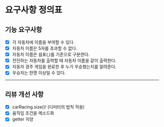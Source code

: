 # 요구사항 정의표

## 기능 요구사항

- [x] 각 자동차에 이름을 부여할 수 있다.
- [x] 자동차 이름은 5자를 초과할 수 없다.
- [x] 자동차 이름은 쉼표(,)를 기준으로 구분한다.
- [x] 전진하는 자동차를 출력할 때 자동차 이름을 같이 출력한다.
- [x] 자동차 경주 게임을 완료한 후 누가 우승했는지를 알려준다.
- [x] 우승자는 한명 이상일 수 있다.

----

## 리뷰 개선 사항

- [x] carRacing.size()! (디미터의 법칙 적용)
- [x] 움직임 조건을 메소드화
- [x] getter 지양
